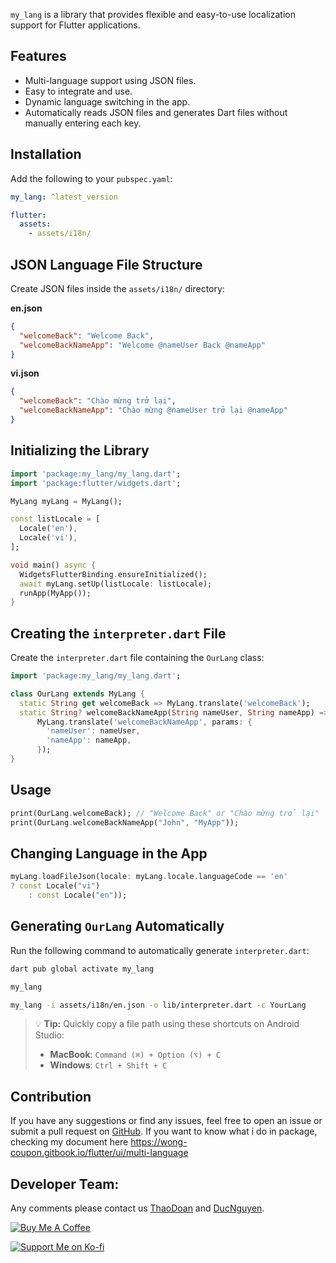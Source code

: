 `my_lang` is a library that provides flexible and easy-to-use localization support for Flutter applications.

## Features

- Multi-language support using JSON files.
- Easy to integrate and use.
- Dynamic language switching in the app.
- Automatically reads JSON files and generates Dart files without manually entering each key.

## Installation

Add the following to your `pubspec.yaml`:

```yaml
my_lang: ^latest_version

flutter:
  assets:
    - assets/i18n/
```

## JSON Language File Structure

Create JSON files inside the `assets/i18n/` directory:

**en.json**

```json
{
  "welcomeBack": "Welcome Back",
  "welcomeBackNameApp": "Welcome @nameUser Back @nameApp"
}
```

**vi.json**

```json
{
  "welcomeBack": "Chào mừng trở lại",
  "welcomeBackNameApp": "Chào mừng @nameUser trở lại @nameApp"
}
```

## Initializing the Library

```dart
import 'package:my_lang/my_lang.dart';
import 'package:flutter/widgets.dart';

MyLang myLang = MyLang();

const listLocale = [
  Locale('en'),
  Locale('vi'),
];

void main() async {
  WidgetsFlutterBinding.ensureInitialized();
  await myLang.setUp(listLocale: listLocale);
  runApp(MyApp());
}
```

## Creating the `interpreter.dart` File

Create the `interpreter.dart` file containing the `OurLang` class:

```dart
import 'package:my_lang/my_lang.dart';

class OurLang extends MyLang {
  static String get welcomeBack => MyLang.translate('welcomeBack');
  static String? welcomeBackNameApp(String nameUser, String nameApp) =>
      MyLang.translate('welcomeBackNameApp', params: {
        'nameUser': nameUser,
        'nameApp': nameApp,
      });
}
```

## Usage

```dart
print(OurLang.welcomeBack); // "Welcome Back" or "Chào mừng trở lại"
print(OurLang.welcomeBackNameApp("John", "MyApp"));
```

## Changing Language in the App

```dart
myLang.loadFileJson(locale: myLang.locale.languageCode == 'en'
? const Locale("vi")
    : const Locale("en"));
```

## Generating `OurLang` Automatically

Run the following command to automatically generate `interpreter.dart`:

```sh
dart pub global activate my_lang
```

```sh
my_lang 
```

```sh
my_lang -i assets/i18n/en.json -o lib/interpreter.dart -c YourLang 
```

> 💡 **Tip:** Quickly copy a file path using these shortcuts on Android Studio:
> - **MacBook**: `Command (⌘) + Option (⌥) + C`
> - **Windows**: `Ctrl + Shift + C`


## Contribution

If you have any suggestions or find any issues, feel free to open an issue or submit a pull request on [GitHub](https://github.com/ngmduc2012/my_lang).
If you want to know what i do in package, checking my document here https://wong-coupon.gitbook.io/flutter/ui/multi-language

## Developer Team:

Any comments please contact us [ThaoDoan](https://github.com/mia140602) and [DucNguyen](https://github.com/ngmduc2012).

[![Buy Me A Coffee](https://cdn.buymeacoffee.com/buttons/v2/default-orange.png)](https://buymeacoffee.com/ducmng12g)

[![Support Me on Ko-fi](https://storage.ko-fi.com/cdn/kofi6.png?v=6)](https://ko-fi.com/I2I81AEJG8)









